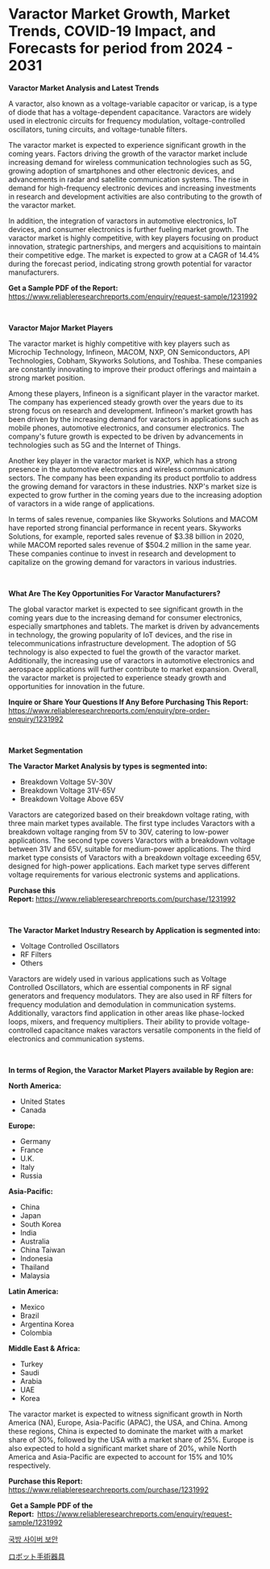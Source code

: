 <p><h1>Varactor Market Growth, Market Trends, COVID-19 Impact, and Forecasts for period from 2024 - 2031</h1></p><p><strong>Varactor Market Analysis and Latest Trends</strong></p>
<p><p>A varactor, also known as a voltage-variable capacitor or varicap, is a type of diode that has a voltage-dependent capacitance. Varactors are widely used in electronic circuits for frequency modulation, voltage-controlled oscillators, tuning circuits, and voltage-tunable filters.</p><p>The varactor market is expected to experience significant growth in the coming years. Factors driving the growth of the varactor market include increasing demand for wireless communication technologies such as 5G, growing adoption of smartphones and other electronic devices, and advancements in radar and satellite communication systems. The rise in demand for high-frequency electronic devices and increasing investments in research and development activities are also contributing to the growth of the varactor market.</p><p>In addition, the integration of varactors in automotive electronics, IoT devices, and consumer electronics is further fueling market growth. The varactor market is highly competitive, with key players focusing on product innovation, strategic partnerships, and mergers and acquisitions to maintain their competitive edge. The market is expected to grow at a CAGR of 14.4% during the forecast period, indicating strong growth potential for varactor manufacturers.</p></p>
<p><strong>Get a Sample PDF of the Report:&nbsp;</strong> <a href="https://www.reliableresearchreports.com/enquiry/request-sample/1231992">https://www.reliableresearchreports.com/enquiry/request-sample/1231992</a></p>
<p>&nbsp;</p>
<p><strong>Varactor Major Market Players</strong></p>
<p><p>The varactor market is highly competitive with key players such as Microchip Technology, Infineon, MACOM, NXP, ON Semiconductors, API Technologies, Cobham, Skyworks Solutions, and Toshiba. These companies are constantly innovating to improve their product offerings and maintain a strong market position.</p><p>Among these players, Infineon is a significant player in the varactor market. The company has experienced steady growth over the years due to its strong focus on research and development. Infineon's market growth has been driven by the increasing demand for varactors in applications such as mobile phones, automotive electronics, and consumer electronics. The company's future growth is expected to be driven by advancements in technologies such as 5G and the Internet of Things.</p><p>Another key player in the varactor market is NXP, which has a strong presence in the automotive electronics and wireless communication sectors. The company has been expanding its product portfolio to address the growing demand for varactors in these industries. NXP's market size is expected to grow further in the coming years due to the increasing adoption of varactors in a wide range of applications.</p><p>In terms of sales revenue, companies like Skyworks Solutions and MACOM have reported strong financial performance in recent years. Skyworks Solutions, for example, reported sales revenue of $3.38 billion in 2020, while MACOM reported sales revenue of $504.2 million in the same year. These companies continue to invest in research and development to capitalize on the growing demand for varactors in various industries.</p></p>
<p>&nbsp;</p>
<p><strong>What Are The Key Opportunities For Varactor Manufacturers?</strong></p>
<p><p>The global varactor market is expected to see significant growth in the coming years due to the increasing demand for consumer electronics, especially smartphones and tablets. The market is driven by advancements in technology, the growing popularity of IoT devices, and the rise in telecommunications infrastructure development. The adoption of 5G technology is also expected to fuel the growth of the varactor market. Additionally, the increasing use of varactors in automotive electronics and aerospace applications will further contribute to market expansion. Overall, the varactor market is projected to experience steady growth and opportunities for innovation in the future.</p></p>
<p><strong>Inquire or Share Your Questions If Any Before Purchasing This Report:</strong> <a href="https://www.reliableresearchreports.com/enquiry/pre-order-enquiry/1231992">https://www.reliableresearchreports.com/enquiry/pre-order-enquiry/1231992</a></p>
<p>&nbsp;</p>
<p><strong>Market Segmentation</strong></p>
<p><strong>The Varactor Market Analysis by types is segmented into:</strong></p>
<p><ul><li>Breakdown Voltage 5V-30V</li><li>Breakdown Voltage 31V-65V</li><li>Breakdown Voltage Above 65V</li></ul></p>
<p><p>Varactors are categorized based on their breakdown voltage rating, with three main market types available. The first type includes Varactors with a breakdown voltage ranging from 5V to 30V, catering to low-power applications. The second type covers Varactors with a breakdown voltage between 31V and 65V, suitable for medium-power applications. The third market type consists of Varactors with a breakdown voltage exceeding 65V, designed for high-power applications. Each market type serves different voltage requirements for various electronic systems and applications.</p></p>
<p><strong>Purchase this Report:&nbsp;</strong><a href="https://www.reliableresearchreports.com/purchase/1231992">https://www.reliableresearchreports.com/purchase/1231992</a></p>
<p>&nbsp;</p>
<p><strong>The Varactor Market Industry Research by Application is segmented into:</strong></p>
<p><ul><li>Voltage Controlled Oscillators</li><li>RF Filters</li><li>Others</li></ul></p>
<p><p>Varactors are widely used in various applications such as Voltage Controlled Oscillators, which are essential components in RF signal generators and frequency modulators. They are also used in RF filters for frequency modulation and demodulation in communication systems. Additionally, varactors find application in other areas like phase-locked loops, mixers, and frequency multipliers. Their ability to provide voltage-controlled capacitance makes varactors versatile components in the field of electronics and communication systems.</p></p>
<p>&nbsp;</p>
<p><strong>In terms of Region, the Varactor Market Players available by Region are:</strong></p>
<p>
    <p> <strong> North America: </strong>
        <ul>
            <li>United States</li>
            <li>Canada</li>
        </ul>
        </p> 
    <p> <strong> Europe: </strong>
        <ul>
            <li>Germany</li>
            <li>France</li>
            <li>U.K.</li>
            <li>Italy</li>
            <li>Russia</li>
        </ul>
        </p> 
    <p> <strong> Asia-Pacific: </strong>
        <ul>
            <li>China</li>
            <li>Japan</li>
            <li>South Korea</li>
            <li>India</li>
            <li>Australia</li>
            <li>China Taiwan</li>
            <li>Indonesia</li>
            <li>Thailand</li>
            <li>Malaysia</li>
        </ul>
        </p> 
    <p> <strong> Latin America: </strong>
        <ul>
            <li>Mexico</li>
            <li>Brazil</li>
            <li>Argentina Korea</li>
            <li>Colombia</li>
        </ul>
        </p> 
    <p> <strong> Middle East & Africa: </strong>
        <ul>
            <li>Turkey</li>
            <li>Saudi</li>
            <li>Arabia</li>
            <li>UAE</li>
            <li>Korea</li>
        </ul>
    </p>
    </p>
<p><p>The varactor market is expected to witness significant growth in North America (NA), Europe, Asia-Pacific (APAC), the USA, and China. Among these regions, China is expected to dominate the market with a market share of 30%, followed by the USA with a market share of 25%. Europe is also expected to hold a significant market share of 20%, while North America and Asia-Pacific are expected to account for 15% and 10% respectively.</p></p>
<p><strong>Purchase this Report: </strong><a href="https://www.reliableresearchreports.com/purchase/1231992">https://www.reliableresearchreports.com/purchase/1231992</a></p>
<p>&nbsp;<strong>Get a Sample PDF of the Report:&nbsp;&nbsp;</strong><a href="https://www.reliableresearchreports.com/enquiry/request-sample/1231992">https://www.reliableresearchreports.com/enquiry/request-sample/1231992</a></p>
<p><strong></strong></p>
<p><p><a href="https://github.com/oajzkywllm460/Market-Research-Report-List-1/blob/main/29090578715.md">국방 사이버 보안</a></p><p><a href="https://github.com/mreklxf44233/Market-Research-Report-List-1/blob/main/95761969476.md">ロボット手術器具</a></p></p>